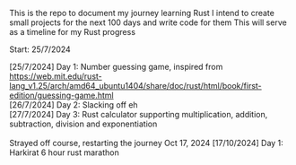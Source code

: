 This is the repo to document my journey learning Rust
I intend to create small projects for the next 100 days and write code for them
This will serve as a timeline for my Rust progress

Start: 25/7/2024
<br>

[25/7/2024] Day 1: Number guessing game, inspired from https://web.mit.edu/rust-lang_v1.25/arch/amd64_ubuntu1404/share/doc/rust/html/book/first-edition/guessing-game.html <br>
[26/7/2024] Day 2: Slacking off eh <br>
[27/7/2024] Day 3: Rust calculator supporting multiplication, addition, subtraction, division and exponentiation <br>
<br>
Strayed off course, restarting the journey Oct 17, 2024
[17/10/2024] Day 1: Harkirat 6 hour rust marathon
